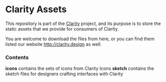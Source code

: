 # Clarity Assets

This repository is part of the [Clarity](https://github.com/vmware/clarity) project, and its purpose is to store the static assets that we provide for consumers of Clarity.

You are welcome to download the files from here, or you can find them listed our website http://clarity.design as well.

### Contents

**icons** contains the sets of icons from Clarity Icons
**sketch** contains the sketch files for designers crafting interfaces with Clarity
